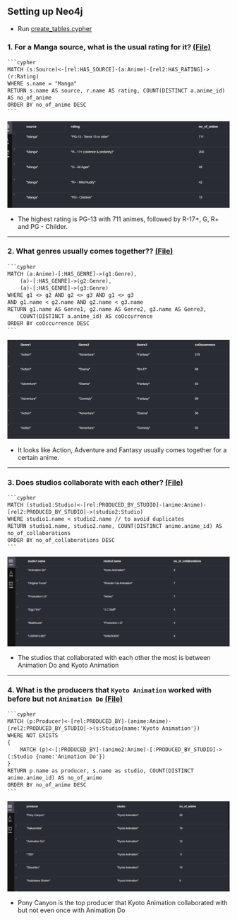 ## Setting up Neo4j
- Run [create_tables.cypher](./cipher_queries/create_tables.cypher)

### 1. For a Manga source, what is the usual rating for it? [(File)](./cipher_queries/top_sources.cypher)
    ```cypher
    MATCH (s:Source)<-[rel:HAS_SOURCE]-(a:Anime)-[rel2:HAS_RATING]->(r:Rating)
    WHERE s.name = "Manga"
    RETURN s.name AS source, r.name AS rating, COUNT(DISTINCT a.anime_id) AS no_of_anime
    ORDER BY no_of_anime DESC
    ``` 
![alt text](static/image.png)
- The highest rating is PG-13 with 711 animes, followed by R-17+, G, R+ and PG - Childer.
---

### 2. What genres usually comes together?? [(File)](./cipher_queries/top_genres.cypher)
    ```cypher
    MATCH (a:Anime)-[:HAS_GENRE]->(g1:Genre),
        (a)-[:HAS_GENRE]->(g2:Genre),
        (a)-[:HAS_GENRE]->(g3:Genre)
    WHERE g1 <> g2 AND g2 <> g3 AND g1 <> g3 
    AND g1.name < g2.name AND g2.name < g3.name
    RETURN g1.name AS Genre1, g2.name AS Genre2, g3.name AS Genre3, 
        COUNT(DISTINCT a.anime_id) AS coOccurrence
    ORDER BY coOccurrence DESC
    ```
![alt text](static/image_2.png)
- It looks like Action, Adventure and Fantasy usually comes together for a certain anime.
---

### 3. Does studios collaborate with each other? [(File)](./cipher_queries/collaboration_between_studios.cypher)
    ```cypher
    MATCH (studio1:Studio)<-[rel:PRODUCED_BY_STUDIO]-(anime:Anime)-[rel2:PRODUCED_BY_STUDIO]->(studio2:Studio)
    WHERE studio1.name < studio2.name // to avoid duplicates
    RETURN studio1.name, studio2.name, COUNT(DISTINCT anime.anime_id) AS no_of_collaborations
    ORDER BY no_of_collaborations DESC
    ```
![alt text](static/image_3.png)
- The studios that collaborated with each other the most is between Animation Do and Kyoto Animation
---

### 4. What is the producers that `Kyoto Animation` worked with before but not `Animation Do` [(File)](./cipher_queries/collaboration_between_studios_producers.cypher)
    ```cypher
    MATCH (p:Producer)<-[rel:PRODUCED_BY]-(anime:Anime)-[rel2:PRODUCED_BY_STUDIO]->(s:Studio{name:'Kyoto Animation'})
    WHERE NOT EXISTS
    {
        MATCH (p)<-[:PRODUCED_BY]-(anime2:Anime)-[:PRODUCED_BY_STUDIO]->(:Studio {name:'Animation Do'}) 
    }
    RETURN p.name as producer, s.name as studio, COUNT(DISTINCT anime.anime_id) AS no_of_anime
    ORDER BY no_of_anime DESC
    ```
![alt text](static/image_4.png)
- Pony Canyon is the top producer that Kyoto Animation collaborated with but not even once with Animation Do